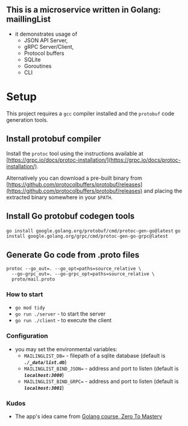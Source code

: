 ## This is a microservice written in Golang: maillingList

- it demonstrates usage of
  - JSON API Server,
  - gRPC Server/Client,
  - Protocol buffers
  - SQLite
  - Goroutines
  - CLI

# Setup

This project requires a `gcc` compiler installed and the `protobuf` code generation tools.

## Install protobuf compiler

Install the `protoc` tool using the instructions available at [https://grpc.io/docs/protoc-installation/](https://grpc.io/docs/protoc-installation/).

Alternatively you can download a pre-built binary from [https://github.com/protocolbuffers/protobuf/releases](https://github.com/protocolbuffers/protobuf/releases) and placing the extracted binary somewhere in your `$PATH`.

## Install Go protobuf codegen tools

`go install google.golang.org/protobuf/cmd/protoc-gen-go@latest`
`go install google.golang.org/grpc/cmd/protoc-gen-go-grpc@latest`

## Generate Go code from .proto files

```
protoc --go_out=. --go_opt=paths=source_relative \
  --go-grpc_out=. --go-grpc_opt=paths=source_relative \
  proto/mail.proto
```

### How to start

- `go mod tidy`
- `go run ./server` - to start the server
- `go run ./client` - to execute the client

### Configuration

- you may set the environmental variables:
  - `MAILINGLIST_DB=` - filepath of a sqlite database (default is **_`./_data/list.db`_**)
  - `MAILINGLIST_BIND_JSON=` - address and port to listen (default is **_`localhost:3000`_**)
  - `MAILINGLIST_BIND_GRPC=` - address and port to listen (default is **_`localhost:3001`_**)

### Kudos

- The app's idea came from [Golang course, Zero To Mastery](https://academy.zerotomastery.io/courses/1600953/lectures/38731793)
